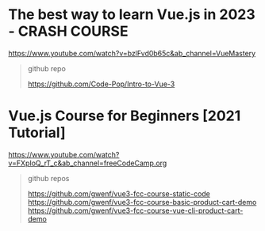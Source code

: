 # The best way to learn Vue.js in 2023 - CRASH COURSE

https://www.youtube.com/watch?v=bzlFvd0b65c&ab_channel=VueMastery

>github repo
>
>https://github.com/Code-Pop/Intro-to-Vue-3



# Vue.js Course for Beginners [2021 Tutorial]

https://www.youtube.com/watch?v=FXpIoQ_rT_c&ab_channel=freeCodeCamp.org

>github repos
>
>https://github.com/gwenf/vue3-fcc-course-static-code
https://github.com/gwenf/vue3-fcc-course-basic-product-cart-demo
https://github.com/gwenf/vue3-fcc-course-vue-cli-product-cart-demo